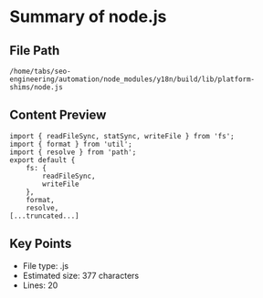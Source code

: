 # Summary of node.js
  
## File Path
`/home/tabs/seo-engineering/automation/node_modules/y18n/build/lib/platform-shims/node.js`

## Content Preview
```
import { readFileSync, statSync, writeFile } from 'fs';
import { format } from 'util';
import { resolve } from 'path';
export default {
    fs: {
        readFileSync,
        writeFile
    },
    format,
    resolve,
[...truncated...]
```

## Key Points
- File type: .js
- Estimated size: 377 characters
- Lines: 20
